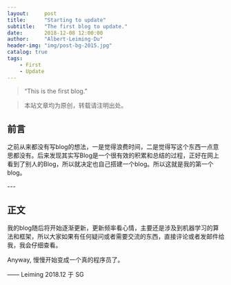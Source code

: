 ```yaml
---
layout:     post
title:      "Starting to update"
subtitle:   "The first blog to update."
date:       2018-12-08 12:00:00
author:     "Albert·Leiming·Du"
header-img: "img/post-bg-2015.jpg"
catalog: true
tags:
    - First
    - Update
---
```


> “This is the first blog.”

> 本站文章均为原创，转载请注明出处。


## 前言

之前从来都没有写blog的想法，一是觉得浪费时间，二是觉得写这个东西一点意思都没有。后来发现其实写Blog是一个很有效的积累和总结的过程，正好在网上看到了别人的Blog，所以就决定也自己搭建一个blog。所以这就是我的第一个blog。


<p id = "build"></p>
---

## 正文

我的blog随后将开始逐渐更新，更新频率看心情，主要还是涉及到机器学习的算法和框架，所以大家如果有任何疑问或者需要交流的东西，直接评论或者发邮件给我，我会仔细查看。

Anyway, 慢慢开始变成一个真的程序员了。

—— Leiming 2018.12 于 SG


